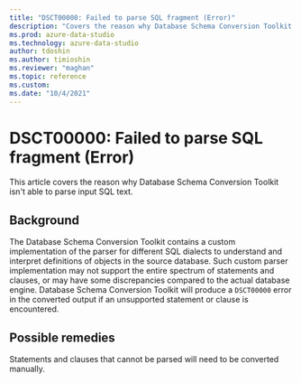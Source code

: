 ```yaml
---
title: "DSCT00000: Failed to parse SQL fragment (Error)"
description: "Covers the reason why Database Schema Conversion Toolkit isn't able to parse input SQL text."
ms.prod: azure-data-studio
ms.technology: azure-data-studio
author: tdoshin
ms.author: timioshin
ms.reviewer: "maghan"
ms.topic: reference
ms.custom:
ms.date: "10/4/2021"
---
```


# DSCT00000: Failed to parse SQL fragment (Error)

This article covers the reason why Database Schema Conversion Toolkit isn't able to parse input SQL text.

## Background

The Database Schema Conversion Toolkit contains a custom implementation of the parser for different SQL dialects to understand and interpret definitions of objects in the source database. Such custom parser implementation may not support the entire spectrum of statements and clauses, or may have some discrepancies compared to the actual database engine. Database Schema Conversion Toolkit will produce a `DSCT00000` error in the converted output if an unsupported statement or clause is encountered.

## Possible remedies

Statements and clauses that cannot be parsed will need to be converted manually.
